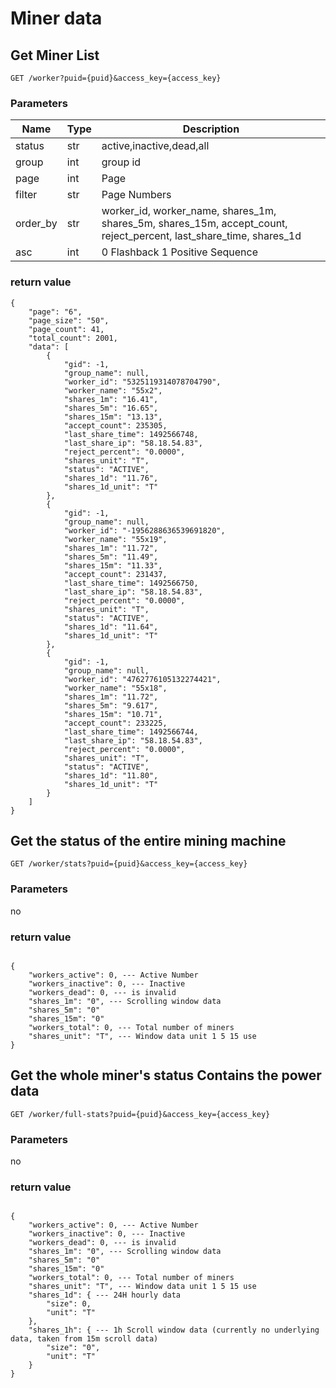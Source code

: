 # Miner data

## Get Miner List

`GET /worker?puid={puid}&access_key={access_key}`

### Parameters

| Name | Type | Description |
|---|----|----|
|status|str| active,inactive,dead,all |
|group|int| group id |
|page|int| Page |
|filter|str| Page Numbers |
|order_by|str| worker_id, worker_name, shares_1m, shares_5m, shares_15m, accept_count, reject_percent, last_share_time, shares_1d |
|asc|int| 0 Flashback 1 Positive Sequence |


### return value

```
{
    "page": "6",
    "page_size": "50",
    "page_count": 41,
    "total_count": 2001,
    "data": [
        {
            "gid": -1,
            "group_name": null,
            "worker_id": "5325119314078704790",
            "worker_name": "55x2",
            "shares_1m": "16.41",
            "shares_5m": "16.65",
            "shares_15m": "13.13",
            "accept_count": 235305,
            "last_share_time": 1492566748,
            "last_share_ip": "58.18.54.83",
            "reject_percent": "0.0000",
            "shares_unit": "T",
            "status": "ACTIVE",
            "shares_1d": "11.76",
            "shares_1d_unit": "T"
        },
        {
            "gid": -1,
            "group_name": null,
            "worker_id": "-1956288636539691820",
            "worker_name": "55x19",
            "shares_1m": "11.72",
            "shares_5m": "11.49",
            "shares_15m": "11.33",
            "accept_count": 231437,
            "last_share_time": 1492566750,
            "last_share_ip": "58.18.54.83",
            "reject_percent": "0.0000",
            "shares_unit": "T",
            "status": "ACTIVE",
            "shares_1d": "11.64",
            "shares_1d_unit": "T"
        },
        {
            "gid": -1,
            "group_name": null,
            "worker_id": "4762776105132274421",
            "worker_name": "55x18",
            "shares_1m": "11.72",
            "shares_5m": "9.617",
            "shares_15m": "10.71",
            "accept_count": 233225,
            "last_share_time": 1492566744,
            "last_share_ip": "58.18.54.83",
            "reject_percent": "0.0000",
            "shares_unit": "T",
            "status": "ACTIVE",
            "shares_1d": "11.80",
            "shares_1d_unit": "T"
        }
    ]
}

```

## Get the status of the entire mining machine

`GET /worker/stats?puid={puid}&access_key={access_key}`

### Parameters

no

### return value

```

{
    "workers_active": 0, --- Active Number
    "workers_inactive": 0, --- Inactive
    "workers_dead": 0, --- is invalid
    "shares_1m": "0", --- Scrolling window data
    "shares_5m": "0"
    "shares_15m": "0"
    "workers_total": 0, --- Total number of miners
    "shares_unit": "T", --- Window data unit 1 5 15 use
}

```


## Get the whole miner's status Contains the power data

`GET /worker/full-stats?puid={puid}&access_key={access_key}`

### Parameters

no

### return value

```

{
    "workers_active": 0, --- Active Number
    "workers_inactive": 0, --- Inactive
    "workers_dead": 0, --- is invalid
    "shares_1m": "0", --- Scrolling window data
    "shares_5m": "0"
    "shares_15m": "0"
    "workers_total": 0, --- Total number of miners
    "shares_unit": "T", --- Window data unit 1 5 15 use
    "shares_1d": { --- 24H hourly data
        "size": 0,
        "unit": "T"
    },
    "shares_1h": { --- 1h Scroll window data (currently no underlying data, taken from 15m scroll data)
        "size": "0",
        "unit": "T"
    }
}

```
